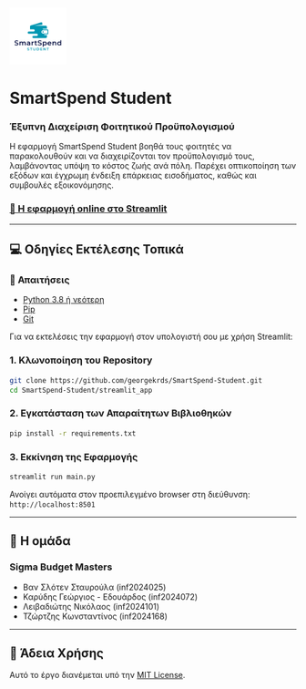 
<img src="/streamlit_app/logo.png" alt="SmartSpend Logo" width="100" />

# SmartSpend Student

### Έξυπνη Διαχείριση Φοιτητικού Προϋπολογισμού

Η εφαρμογή SmartSpend Student βοηθά τους φοιτητές να παρακολουθούν και να διαχειρίζονται τον προϋπολογισμό τους, λαμβάνοντας υπόψη το κόστος ζωής ανά πόλη. Παρέχει οπτικοποίηση των εξόδων και έγχρωμη ένδειξη επάρκειας εισοδήματος, καθώς και συμβουλές εξοικονόμησης.

### [🔗 Η εφαρμογή online στο Streamlit](https://smartspend-student.streamlit.app/)



---

## 💻 Οδηγίες Εκτέλεσης Τοπικά


### 🔧 Απαιτήσεις

- [Python 3.8 ή νεότερη](https://www.python.org/downloads/)
- [Pip](https://pip.pypa.io/en/stable/installation/)
- [Git](https://git-scm.com/downloads)


Για να εκτελέσεις την εφαρμογή στον υπολογιστή σου με χρήση Streamlit:

### 1. Κλωνοποίηση του Repository

```bash
git clone https://github.com/georgekrds/SmartSpend-Student.git
cd SmartSpend-Student/streamlit_app
```

### 2. Εγκατάσταση των Απαραίτητων Βιβλιοθηκών

```bash
pip install -r requirements.txt
```

### 3. Εκκίνηση της Εφαρμογής

```bash
streamlit run main.py
```

Ανοίγει αυτόματα στον προεπιλεγμένο browser στη διεύθυνση:  
`http://localhost:8501`

---

## 👥 Η ομάδα

### Sigma Budget Masters
- Βαν Σλότεν Σταυρούλα (inf2024025)
- Καρύδης Γεώργιος - Εδουάρδος (inf2024072)
- Λειβαδιώτης Νικόλαος (inf2024101)
- Τζώρτζης Κωνσταντίνος (inf2024168)

---

## 📄 Άδεια Χρήσης

Αυτό το έργο διανέμεται υπό την [MIT License](https://opensource.org/licenses/MIT).
